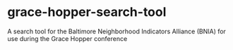 grace-hopper-search-tool
========================

A search tool for the Baltimore Neighborhood Indicators Alliance (BNIA) for use during the Grace Hopper conference